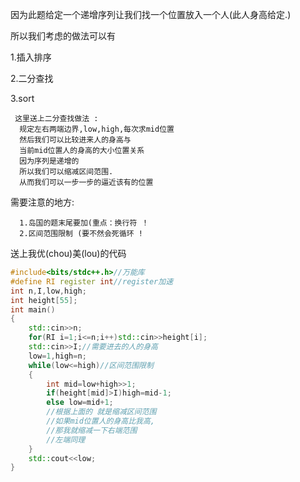 因为此题给定一个递增序列让我们找一个位置放入一个人(此人身高给定.)

所以我们考虑的做法可以有

 1.插入排序
 
 2.二分查找
 
 3.sort
 
     这里送上二分查找做法 :
      规定左右两端边界,low,high,每次求mid位置
      然后我们可以比较进来人的身高与
      当前mid位置人的身高的大小位置关系
      因为序列是递增的 
      所以我们可以缩减区间范围.
      从而我们可以一步一步的逼近该有的位置

需要注意的地方:
       
      1.岛国的题末尾要加(重点：换行符 ！
      2.区间范围限制 (要不然会死循环 !
送上我优(chou)美(lou)的代码
```cpp
#include<bits/stdc++.h>//万能库
#define RI register int//register加速
int n,I,low,high;
int height[55];
int main()
{
	std::cin>>n;
	for(RI i=1;i<=n;i++)std::cin>>height[i];
	std::cin>>I;//需要进去的人的身高
	low=1,high=n;
	while(low<=high)//区间范围限制
	{
		int mid=low+high>>1;
		if(height[mid]>I)high=mid-1;
		else low=mid+1;
        //根据上面的 就是缩减区间范围
        //如果mid位置人的身高比我高,
        //那我就缩减一下右端范围
        //左端同理
	}
	std::cout<<low;
}
```
